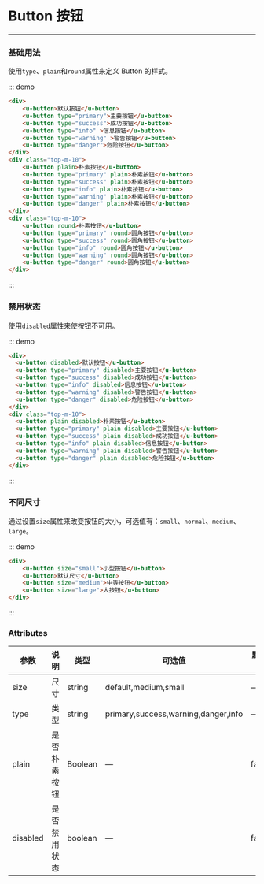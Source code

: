 <style>
.u-button{
  margin-right: 10px;
}
</style>

# Button 按钮
----
### 基础用法
使用```type```、```plain```和```round```属性来定义 Button 的样式。

::: demo
```html
<div>
    <u-button>默认按钮</u-button>
    <u-button type="primary">主要按钮</u-button>
    <u-button type="success">成功按钮</u-button>
    <u-button type="info" >信息按钮</u-button>
    <u-button type="warning" >警告按钮</u-button>
    <u-button type="danger">危险按钮</u-button>
</div>
<div class="top-m-10">
    <u-button plain>朴素按钮</u-button>
    <u-button type="primary" plain>朴素按钮</u-button>
    <u-button type="success" plain>朴素按钮</u-button>
    <u-button type="info" plain>朴素按钮</u-button>
    <u-button type="warning" plain>朴素按钮</u-button>
    <u-button type="danger" plain>朴素按钮</u-button>
</div>
<div class="top-m-10">
    <u-button round>朴素按钮</u-button>
    <u-button type="primary" round>圆角按钮</u-button>
    <u-button type="success" round>圆角按钮</u-button>
    <u-button type="info" round>圆角按钮</u-button>
    <u-button type="warning" round>圆角按钮</u-button>
    <u-button type="danger" round>圆角按钮</u-button>
</div>
```
:::

### 禁用状态

使用```disabled```属性来使按钮不可用。

::: demo
```html
<div>
  <u-button disabled>默认按钮</u-button>
  <u-button type="primary" disabled>主要按钮</u-button>
  <u-button type="success" disabled>成功按钮</u-button>
  <u-button type="info" disabled>信息按钮</u-button>
  <u-button type="warning" disabled>警告按钮</u-button>
  <u-button type="danger" disabled>危险按钮</u-button>
</div>
<div class="top-m-10">
  <u-button plain disabled>朴素按钮</u-button>
  <u-button type="primary" plain disabled>主要按钮</u-button>
  <u-button type="success" plain disabled>成功按钮</u-button>
  <u-button type="info" plain disabled>信息按钮</u-button>
  <u-button type="warning" plain disabled>警告按钮</u-button>
  <u-button type="danger" plain disabled>危险按钮</u-button>
</div>
```
:::


### 不同尺寸

通过设置```size```属性来改变按钮的大小，可选值有：```small```、```normal```、```medium```、```large```。

::: demo
```html
<div>
    <u-button size="small">小型按钮</u-button>
    <u-button>默认尺寸</u-button>
    <u-button size="medium">中等按钮</u-button>
    <u-button size="large">大按钮</u-button>
</div>
```
:::

### Attributes
| 参数      | 说明    | 类型      | 可选值       | 默认值   |
|---------- |-------- |---------- |-------------  |-------- |
| size     | 尺寸   | string  |   default,medium,small            |    —     |
| type     | 类型   | string    |   primary,success,warning,danger,info |     —    |
| plain     | 是否朴素按钮   | Boolean    | — | false   |
| disabled  | 是否禁用状态    | boolean   | —   | false   |
